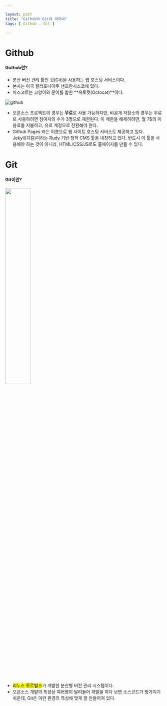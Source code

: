 ```yaml
---

layout: post
title: "Github와 Git에 대하여"
tags: [ Github . Git ]

---
```


# Github

#### Guthub란?
 * 분산 버전 관리 툴인 깃(Git)을 사용하는 웹 호스팅 서비스이다.
 * 본사는 미국 캘리포니아주 샌프란시스코에 있다.
 * 마스코트는 고양이와 문어를 합친 **옥토캣(Octocat)**이다.
 
 
 ![github](https://user-images.githubusercontent.com/22653307/53856811-05f6da00-4017-11e9-8479-0f665ed01095.jpg)

 * 오픈소스 프로젝트의 경우는 **무료**로 사용 가능하지만, 비공개 저장소의 경우는 무료로 사용하려면 참여자의 수가 3명으로 제한된다. 이 제한을 해제하려면, 월 7$의 이용료를 지불하고, 유료 계정으로 전환해야 한다.
 * Github Pages 라는 이름으로 웹 사이트 호스팅 서비스도 제공하고 있다. Jekyll(지킬)이라는 Rudy 기반 정적 CMS 툴을 내장하고 있다. 반드시 이 툴을 사용해야 하는 것이 아니라, HTML/CSS/JS로도 홈페이지를 만들 수 있다.


# Git
#### Git이란?

<img src="https://user-images.githubusercontent.com/22653307/53856872-59692800-4017-11e9-8c0d-8312ba8194a6.png" width="40%">

* <mark>리누스 토르발스</mark>가 개발한 분산형 버전 관리 시스템이다.
* 오픈소스 개발의 특성상 여러명이 달려들어 개발을 하다 보면 소스코드가 망가지기 쉬운데, Git은 이런 환경의 특성에 맞게 잘 만들어져 있다.






